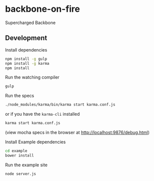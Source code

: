backbone-on-fire
================

Supercharged Backbone

Development
-----------

Install dependencies
```sh
npm install -g gulp
npm install -g karma
npm install
```

Run the watching compiler
```sh
gulp
```

Run the specs
```sh
./node_modules/karma/bin/karma start karma.conf.js
```
or if you have the `karma-cli` installed
```sh
karma start karma.conf.js
```
(view mocha specs in the browser at [http://localhost:9876/debug.html](http://localhost:9876/debug.html))

Install Example dependencies
```sh
cd example
bower install
```

Run the example site
```sh
node server.js
```
